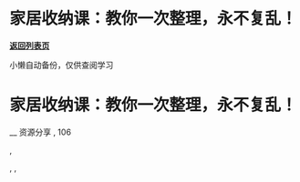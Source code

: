 # 家居收纳课：教你一次整理，永不复乱！

[**返回列表页**](/gzh/懒人手册)

小懒自动备份，仅供查阅学习

# 家居收纳课：教你一次整理，永不复乱！

__ 资源分享 , 106

,

, ,

